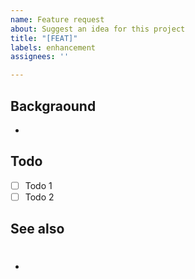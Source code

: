 ```yaml
---
name: Feature request
about: Suggest an idea for this project
title: "[FEAT]"
labels: enhancement
assignees: ''

---
```


## Backgraound
-

## Todo
- [ ] Todo 1 
- [ ] Todo 2

## See also
- #

